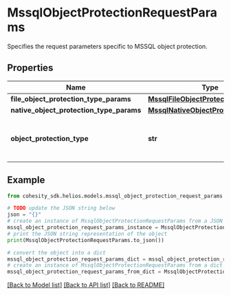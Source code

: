 # MssqlObjectProtectionRequestParams

Specifies the request parameters specific to MSSQL object protection.

## Properties

Name | Type | Description | Notes
------------ | ------------- | ------------- | -------------
**file_object_protection_type_params** | [**MssqlFileObjectProtectionParams**](MssqlFileObjectProtectionParams.md) |  | [optional] 
**native_object_protection_type_params** | [**MssqlNativeObjectProtectionParams**](MssqlNativeObjectProtectionParams.md) |  | [optional] 
**object_protection_type** | **str** | Specifies the MSSQL Object Protection type. | 

## Example

```python
from cohesity_sdk.helios.models.mssql_object_protection_request_params import MssqlObjectProtectionRequestParams

# TODO update the JSON string below
json = "{}"
# create an instance of MssqlObjectProtectionRequestParams from a JSON string
mssql_object_protection_request_params_instance = MssqlObjectProtectionRequestParams.from_json(json)
# print the JSON string representation of the object
print(MssqlObjectProtectionRequestParams.to_json())

# convert the object into a dict
mssql_object_protection_request_params_dict = mssql_object_protection_request_params_instance.to_dict()
# create an instance of MssqlObjectProtectionRequestParams from a dict
mssql_object_protection_request_params_from_dict = MssqlObjectProtectionRequestParams.from_dict(mssql_object_protection_request_params_dict)
```
[[Back to Model list]](../README.md#documentation-for-models) [[Back to API list]](../README.md#documentation-for-api-endpoints) [[Back to README]](../README.md)


